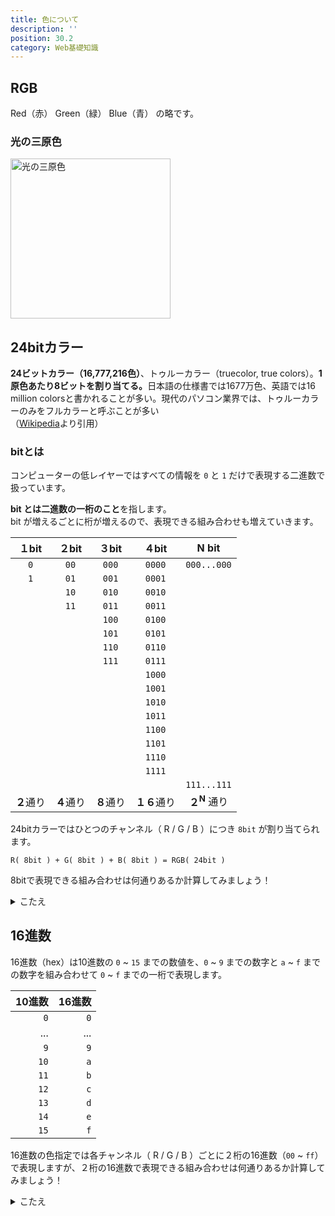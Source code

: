 ```yaml
---
title: 色について
description: ''
position: 30.2
category: Web基礎知識
---
```


## RGB

Red（赤） Green（緑） Blue（青） の略です。

### 光の三原色

<img src="/resource/image/web-basic_color_rgb-light.svg" width="256" height="256" alt="光の三原色"/>

## 24bitカラー

>
<strong>24ビットカラー（16,777,216色）</strong>、トゥルーカラー（truecolor, true colors）。<strong>1原色あたり8ビットを割り当てる。</strong>日本語の仕様書では1677万色、英語では16 million colorsと書かれることが多い。現代のパソコン業界では、トゥルーカラーのみをフルカラーと呼ぶことが多い  
（[Wikipedia](https://ja.wikipedia.org/wiki/%E3%83%95%E3%83%AB%E3%82%AB%E3%83%A9%E3%83%BC)より引用）

### bitとは

コンピューターの低レイヤーではすべての情報を `0` と `1` だけで表現する二進数で扱っています。

<strong>bit とは二進数の一桁のこと</strong>を指します。  
bit が増えるごとに桁が増えるので、表現できる組み合わせも増えていきます。

|１bit|２bit|３bit|４bit|N bit|
|:--:|:--:|:--:|:--:|:--:|
|`0`|`00`|`000`|`0000`|`000...000`|
|`1`|`01`|`001`|`0001`||
||`10`|`010`|`0010`||
||`11`|`011`|`0011`||
|||`100`|`0100`||
|||`101`|`0101`||
|||`110`|`0110`||
|||`111`|`0111`||
||||`1000`||
||||`1001`||
||||`1010`||
||||`1011`||
||||`1100`||
||||`1101`||
||||`1110`||
||||`1111`||
|||||`111...111`|
|<strong>２</strong>通り|<strong>４</strong>通り|<strong>８</strong>通り|<strong>１６</strong>通り|<strong>２<sup>N<sup></strong> 通り|

24bitカラーではひとつのチャンネル（ R / G / B ）につき `8bit` が割り当てられます。

`R( 8bit ) + G( 8bit ) + B( 8bit ) = RGB( 24bit )`

<alert type="success">

8bitで表現できる組み合わせは何通りあるか計算してみましょう！

</alert>

<details>
  <summary>こたえ</summary>
  <strong>256通り</strong>
  <p>2<sup>8</sup> = 256通り</p>
</details>

## 16進数

16進数（hex）は10進数の `0` ~ `15` までの数値を、`0` ~ `9` までの数字と `a` ~ `f` までの数字を組み合わせて `0` ~ `f` までの一桁で表現します。

|10進数|16進数|
|--:|--:|
|`0`|`0`|
|...|...|
|`9`|`9`|
|`10`|`a`|
|`11`|`b`|
|`12`|`c`|
|`13`|`d`|
|`14`|`e`|
|`15`|`f`|

<alert type="success">

16進数の色指定では各チャンネル（ R / G / B ）ごとに２桁の16進数（`00` ~ `ff`）で表現しますが、２桁の16進数で表現できる組み合わせは何通りあるか計算してみましょう！

</alert>

<details>
  <summary>こたえ</summary>
  <strong>256通り</strong>
  <p>16進数１桁で表現できる組み合わせは16通りなので、<br>
  16<sup>2</sup> = 256通り</p>
</details>